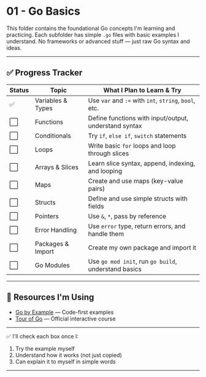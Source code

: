 # 01 - Go Basics

This folder contains the foundational Go concepts I'm learning and practicing. Each subfolder has simple `.go` files with basic examples I understand. No frameworks or advanced stuff — just raw Go syntax and ideas.

---

## ✅ Progress Tracker

| Status | Topic             | What I Plan to Learn & Try                              |
|--------|-------------------|----------------------------------------------------------|
| ✅     | Variables & Types | Use `var` and `:=` with `int`, `string`, `bool`, etc.   |
| ⬜️     | Functions         | Define functions with input/output, understand syntax   |
| ⬜️     | Conditionals      | Try `if`, `else if`, `switch` statements                |
| ⬜️     | Loops             | Write basic `for` loops and loop through slices         |
| ⬜️     | Arrays & Slices   | Learn slice syntax, append, indexing, and looping       |
| ⬜️     | Maps              | Create and use maps (key-value pairs)                   |
| ⬜️     | Structs           | Define and use simple structs with fields               |
| ⬜️     | Pointers          | Use `&`, `*`, pass by reference                         |
| ⬜️     | Error Handling    | Use `error` type, return errors, and handle them        |
| ⬜️     | Packages & Import | Create my own package and import it                     |
| ⬜️     | Go Modules        | Use `go mod init`, run `go build`, understand basics    |

---

## 🔗 Resources I'm Using

- [Go by Example](https://gobyexample.com/) — Code-first examples
- [Tour of Go](https://go.dev/tour/) — Official interactive course

---

✅ I'll check each box once I:
1. Try the example myself
2. Understand how it works (not just copied)
3. Can explain it to myself in simple words

---

